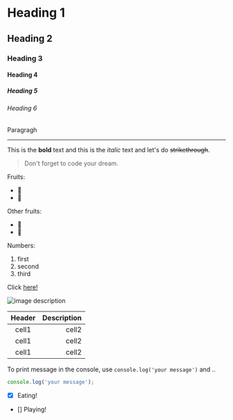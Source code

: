 <!-- Heading -->
# Heading 1
## Heading 2
### Heading 3
#### Heading 4
##### Heading 5
###### Heading 6
Paragragh

<!-- Line -->
___

<!-- Text attributes -->
This is the **bold** text and this is the *italic* text and let's do ~~strikethrough~~.

<!-- Quote -->
> Don't forget to code your dream.

<!-- Bullet list -->
Fruits:
* 🍎
* 🍋

Other fruits:
- 🍑
- 🍏

<!-- Numbered list -->
Numbers:
1. first
2. second
3. third

<!-- Link -->
Click [here!](https://www.google.com)

<!--Image -->
![image description](https://images.unsplash.com/photo-1524758631624-e2822e304c36?ixid=MnwxMjA3fDF8MHxwaG90by1wYWdlfHx8fGVufDB8fHx8&ixlib=rb-1.2.1&auto=format&fit=crop&w=2070&q=80)

<!-- Table -->
|Header|Description|
|:--:|--:|
|cell1|cell2|
|cell1|cell2|
|cell1|cell2|

<!-- Code -->
To print message in the console, use `console.log('your message')` and ..

```js
console.log('your message');
```

<!-- CheckList -->
- [x] Eating!
- [] Playing!